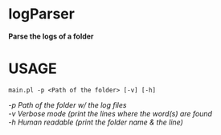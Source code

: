 # logParser
**Parse the logs of a folder**

# USAGE

`main.pl -p <Path of the folder> [-v] [-h]`

*-p Path of the folder w/ the log files*  
*-v Verbose mode (print the lines where the word(s) are found*  
*-h Human readable (print the folder name & the line)*  


